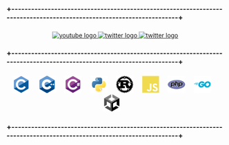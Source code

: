 ###

<h3 align=""center">+--------------------------------------------------------------------------------------------------------------------+</h3>

###

<div align="center">
  <a href="https://www.youtube.com/" target="_blank">
    <img src="https://img.shields.io/static/v1?message=Youtube&logo=youtube&label=&color=FF0000&logoColor=white&labelColor=&style=for-the-badge" height="25" alt="youtube logo"  />
  </a>
  <a href="https://x.com/MrZoloVRC" target="_blank">
    <img src="https://img.shields.io/static/v1?message=Twitter&logo=twitter&label=&color=1DA1F2&logoColor=white&labelColor=&style=for-the-badge" height="25" alt="twitter logo"  />
  </a>
  <a href="https://vrchat.com/home/user/usr_6c3d706a-1065-461e-8632-86dc9e51ddc4" target="_blank">
    <img src="https://img.shields.io/static/v1?message=Twitter&logo=twitter&label=&color=FFFFFF&logoColor=white&labelColor=&style=for-the-badge" height="25" alt="twitter logo"  />
  </a>
</div>

###

<h3 align=""center">+--------------------------------------------------------------------------------------------------------------------+</h3>

###

<div align="center">
  <img src="https://raw.githubusercontent.com/devicons/devicon/ca28c779441053191ff11710fe24a9e6c23690d6/icons/c/c-original.svg" height="40" alt="go logo"  />
  <img width="12" />
  <img src="https://raw.githubusercontent.com/devicons/devicon/ca28c779441053191ff11710fe24a9e6c23690d6/icons/cplusplus/cplusplus-original.svg" height="40" alt="go logo"  />
  <img width="12" />
  <img src="https://raw.githubusercontent.com/devicons/devicon/ca28c779441053191ff11710fe24a9e6c23690d6/icons/csharp/csharp-original.svg" height="40" alt="go logo"  />
  <img width="12" />
  <img src="https://raw.githubusercontent.com/devicons/devicon/refs/heads/master/icons/python/python-original.svg" height="40" alt="go logo"  />
  <img width="12" />
  <img src="https://raw.githubusercontent.com/devicons/devicon/ca28c779441053191ff11710fe24a9e6c23690d6/icons/rust/rust-original.svg" height="40" alt="go logo"  />
  <img width="12" />
  <img src="https://raw.githubusercontent.com/devicons/devicon/ca28c779441053191ff11710fe24a9e6c23690d6/icons/javascript/javascript-plain.svg" height="40" alt="go logo"  />
  <img width="12" />
  <img src="https://raw.githubusercontent.com/devicons/devicon/ca28c779441053191ff11710fe24a9e6c23690d6/icons/php/php-original.svg" height="40" alt="go logo"  />
  <img width="12" />
  <img src="https://raw.githubusercontent.com/devicons/devicon/ca28c779441053191ff11710fe24a9e6c23690d6/icons/go/go-original-wordmark.svg" height="40" alt="go logo"  />
  <img width="12" />
  <img src="https://raw.githubusercontent.com/devicons/devicon/ca28c779441053191ff11710fe24a9e6c23690d6/icons/unity/unity-original.svg" height="40" alt="go logo"  />
  <img width="12" />
  
</div>

###

<h3 align=""center">+--------------------------------------------------------------------------------------------------------------------+</h3>

###




<!---
<3 MrZolo
--->
